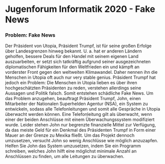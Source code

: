 # Jugenforum Informatik 2020 - Fake News

### Problem: Fake News
Der Präsident von Utopia, Präsident Trumpf, ist für seine großen Erfolge
über Landesgrenzen hinweg bekannt. U. a. hat er anderen Ländern geholfen,
bessere Deals für den Handel mit seinem eigenen Land auszuarbeiten, er setzt
sich tatkräftig aufgrund seiner ausgezeichneten diplomatischen Fähigkeiten für
den Weltfrieden ein und kämpft an vorderster Front gegen den weltweiten Klimawandel. Daher nennen ihn die Menschen in Utopia oft auch nur very stable genius.
Präsident Trumpf hat jedoch ein Problem: Die Menschen in Utopia lieben es
über ihren hochgeschätzten Präsidenten zu reden, verstehen allerdings seine
Aussagen und Politik falsch. Somit entstehen schädliche Fake News. Um das
Problem anzugehen, beauftragt Präsident Trumpf, John, einen Mitarbeiter der
Nationalen Superhelden Agentur (NSA), ein System zu entwickeln, sodass alle
Telefonleitungen und somit alle Gespräche in Utopia überwacht werden können. Eine Telefonleitung gilt als überwacht, wenn einer der beiden Anschlüsse
mit einem Überwachungssystem modifiziert wurde.
Leider stehen John nur begrenzte finanzielle Mittel zur Verfügung, da das
meiste Geld für ein Denkmal des Präsidenten Trumpf in Form einer Mauer an
der Grenze zu Mexika fließt. Um das Projekt dennoch umzusetzen, versucht
John so wenig Anschlüsse wie möglich anzuzapfen. Helfen Sie John das System umzusetzen, indem Sie ein Programm schreiben, welches John hilft eine
möglichst minimale Anzahl an Anschlüssen zu finden, um alle Leitungen zu
überwachen.
